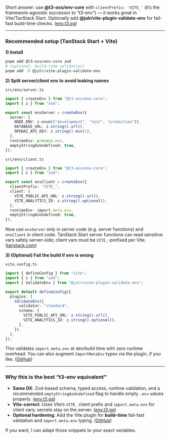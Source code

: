 Short answer: use **@t3-oss/env-core** with `clientPrefix: 'VITE_'` (it’s the framework-agnostic successor to “t3-env”) — it works great in Vite/TanStack Start. Optionally add **@julr/vite-plugin-validate-env** for fail-fast build-time checks. ([env.t3.gg][1])

---

### Recommended setup (TanStack Start + Vite)

**1) Install**

```bash
pnpm add @t3-oss/env-core zod
# (optional, build-time validation)
pnpm add -D @julr/vite-plugin-validate-env
```

**2) Split server/client env to avoid leaking names**

`src/env/server.ts`

```ts
import { createEnv } from "@t3-oss/env-core";
import { z } from "zod";

export const envServer = createEnv({
  server: {
    NODE_ENV: z.enum(["development", "test", "production"]),
    DATABASE_URL: z.string().url(),
    OPENAI_API_KEY: z.string().min(1),
  },
  runtimeEnv: process.env,
  emptyStringAsUndefined: true,
});
```

`src/env/client.ts`

```ts
import { createEnv } from "@t3-oss/env-core";
import { z } from "zod";

export const envClient = createEnv({
  clientPrefix: "VITE_",
  client: {
    VITE_PUBLIC_API_URL: z.string().url(),
    VITE_ANALYTICS_ID: z.string().optional(),
  },
  runtimeEnv: import.meta.env,
  emptyStringAsUndefined: true,
});
```

Now use `envServer` only in server code (e.g. server functions) and `envClient` in client code. TanStack Start server functions can read sensitive vars safely server-side; client vars must be `VITE_`-prefixed per Vite. ([tanstack.com][2])

**3) (Optional) Fail the build if env is wrong**

`vite.config.ts`

```ts
import { defineConfig } from "vite";
import { z } from "zod";
import { ValidateEnv } from "@julr/vite-plugin-validate-env";

export default defineConfig({
  plugins: [
    ValidateEnv({
      validator: "standard",
      schema: {
        VITE_PUBLIC_API_URL: z.string().url(),
        VITE_ANALYTICS_ID: z.string().optional(),
      },
    }),
  ],
});
```

This validates `import.meta.env` at dev/build time with zero runtime overhead. You can also augment `ImportMetaEnv` types via the plugin, if you like. ([GitHub][3])

---

### Why this is the best “t3-env equivalent”

* **Same DX**: Zod-based schema, typed access, runtime validation, and a recommended `emptyStringAsUndefined` flag to handle empty `.env` values properly. ([env.t3.gg][1])
* **Vite-correct**: Uses Vite’s `VITE_` client prefix and `import.meta.env` for client vars; secrets stay on the server. ([env.t3.gg][1])
* **Optional hardening**: Add the Vite plugin for **build-time** fail-fast validation and `import.meta.env` typing. ([GitHub][3])

If you want, I can adapt those snippets to your exact variables.

[1]: https://env.t3.gg/docs/core "Core ⋅ T3 Env"
[2]: https://tanstack.com/start/latest/docs/framework/react/server-functions?utm_source=chatgpt.com "Server Functions | TanStack Start React Docs"
[3]: https://github.com/Julien-R44/vite-plugin-validate-env "GitHub - Julien-R44/vite-plugin-validate-env: ✅ Vite plugin for validating your environment variables"
